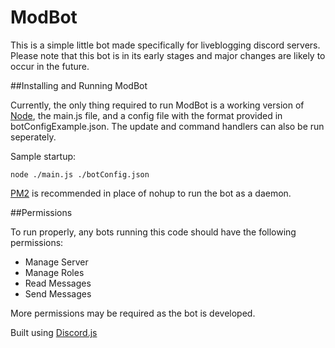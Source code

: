 # ModBot

This is a simple little bot made specifically for liveblogging discord servers. Please note that this bot is in its early stages and major changes are likely to occur in the future.

##Installing and Running ModBot

Currently, the only thing required to run ModBot is a working version of [Node](https://nodejs.org/en/), the main.js file, and a config file with the format provided in botConfigExample.json. The update and command handlers can also be run seperately.

Sample startup:

    node ./main.js ./botConfig.json

[PM2](http://pm2.keymetrics.io/) is recommended in place of nohup to run the bot as a daemon.

##Permissions

To run properly, any bots running this code should have the following permissions:
* Manage Server
* Manage Roles
* Read Messages
* Send Messages

More permissions may be required as the bot is developed.

Built using [Discord.js](https://discord.js.org/#/)
